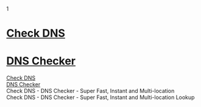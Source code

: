 1
# <a href="https://checkdns.pro">Check DNS</a>
# <a href="https://checkdns.pro">DNS Checker</a>

<a href="https://checkdns.pro">Check DNS</a><br />
<a href="https://checkdns.pro">DNS Checker</a><br />
Check DNS - DNS Checker - Super Fast, Instant and Multi-location<br />
Check DNS - DNS Checker - Super Fast, Instant and Multi-location Lookup<br />

